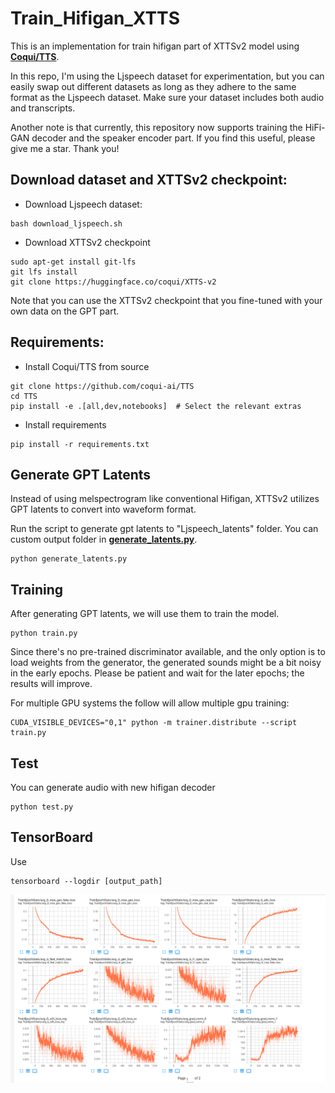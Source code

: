 # Train_Hifigan_XTTS

This is an implementation for train hifigan part of XTTSv2 model using [**Coqui/TTS**](https://github.com/coqui-ai/TTS).

In this repo, I'm using the Ljspeech dataset for experimentation, but you can easily swap out different datasets as long as they adhere to the same format as the Ljspeech dataset. Make sure your dataset includes both audio and transcripts.

Another note is that currently, this repository now supports training the HiFi-GAN decoder and the speaker encoder part. If you find this useful, please give me a star. Thank you!

## Download dataset and XTTSv2 checkpoint:
* Download Ljspeech dataset:
```
bash download_ljspeech.sh
```
* Download XTTSv2 checkpoint
```
sudo apt-get install git-lfs
git lfs install
git clone https://huggingface.co/coqui/XTTS-v2
```
Note that you can use the XTTSv2 checkpoint that you fine-tuned with your own data on the GPT part.
## Requirements:

* Install Coqui/TTS from source
```
git clone https://github.com/coqui-ai/TTS
cd TTS
pip install -e .[all,dev,notebooks]  # Select the relevant extras
```
* Install requirements
```
pip install -r requirements.txt
```

## Generate GPT Latents

Instead of using melspectrogram like conventional Hifigan, XTTSv2 utilizes GPT latents to convert into waveform format.

Run the script to generate gpt latents to "Ljspeech_latents" folder. You can custom output folder in [**generate_latents.py**](generate_latents.py).

```
python generate_latents.py
```
## Training

After generating GPT latents, we will use them to train the model.
```
python train.py
```
Since there's no pre-trained discriminator available, and the only option is to load weights from the generator, the generated sounds might be a bit noisy in the early epochs. Please be patient and wait for the later epochs; the results will improve.

For multiple GPU systems the follow will allow multiple gpu training:
```
CUDA_VISIBLE_DEVICES="0,1" python -m trainer.distribute --script train.py
```

## Test

You can generate audio with new hifigan decoder

```
python test.py
```

## TensorBoard

Use

```
tensorboard --logdir [output_path]
```

![](assets/log.png)
